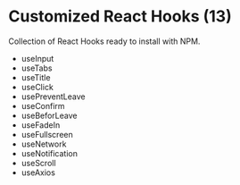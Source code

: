 # Customized React Hooks (13)

Collection of React Hooks ready to install with NPM.

- useInput
- useTabs
- useTitle
- useClick
- usePreventLeave
- useConfirm
- useBeforLeave
- useFadeIn
- useFullscreen
- useNetwork
- useNotification
- useScroll
- useAxios
